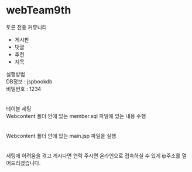 # webTeam9th
토론 전용 커뮤니티

- 게시판
- 댓글
- 추천
- 지목

실행방법<br>
DB정보 : jspbookdb<br>
비밀번호 : 1234<br>
<br>
<br>
테이블 세팅<br>
Webcontent 폴더 안에 있는 member.sql 파일에 있는 내용 수행<br>
<br>
<br>
Webcontent 폴더 안에 있는 main.jsp 파일을 실행<br>
<br>
<br>
세팅에 어려움을 겪고 계시다면 연락 주시면 온라인으로 접속하실 수 있게 ip주소를 열어드리겠습니다.<br>
<br>
